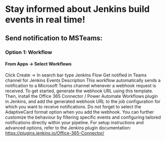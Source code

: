 # Stay informed about Jenkins build events in real time!

## Send notification to MSTeams:

### Option 1: Workflow

#### From Apps -> Select Workflows
Click Create -> In search bar type Jenkins
Flow
Get notified in Teams channel for Jenkins Events
Description
 This workflow automatically sends a notification to a Microsoft Teams channel whenever a webhook request is received. To get started, generate the webhook URL using this template. Then, install the Office 365 Connector / Power Automate Workflows plugin in Jenkins, and add the generated webhook URL to the job configuration for which you want to receive notifications. Do not forget to select the AdaptiveCard format option when you add the webhook. You can further customize the behaviour by filtering specific events and configuring tailored notifications directly within your pipeline. For setup instructions and advanced options, refer to the Jenkins plugin documentation: https://plugins.jenkins.io/Office-365-Connector/
